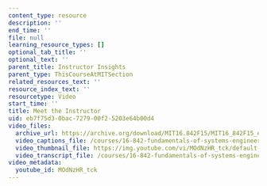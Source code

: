 ```yaml
---
content_type: resource
description: ''
end_time: ''
file: null
learning_resource_types: []
optional_tab_title: ''
optional_text: ''
parent_title: Instructor Insights
parent_type: ThisCourseAtMITSection
related_resources_text: ''
resource_index_text: ''
resourcetype: Video
start_time: ''
title: Meet the Instructor
uid: eb7f75d3-0bac-7279-00f2-5203e64b00d4
video_files:
  archive_url: https://archive.org/download/MIT16.842F15/MIT16_842F15_educator_01_300k.mp4
  video_captions_file: /courses/16-842-fundamentals-of-systems-engineering-fall-2015/da0eb23bfe00508abe8380b330c2c144_MOdNzHR_tck.vtt
  video_thumbnail_file: https://img.youtube.com/vi/MOdNzHR_tck/default.jpg
  video_transcript_file: /courses/16-842-fundamentals-of-systems-engineering-fall-2015/a1dcd55417ee68460f5fdcfc53575745_MOdNzHR_tck.pdf
video_metadata:
  youtube_id: MOdNzHR_tck
---
```

